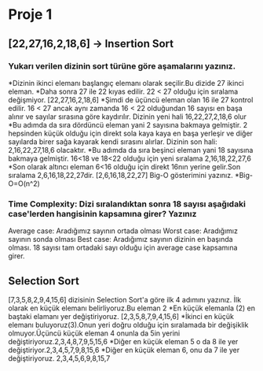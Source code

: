 # Proje 1
## [22,27,16,2,18,6] -> Insertion Sort
### Yukarı verilen dizinin sort türüne göre aşamalarını yazınız.
*Dizinin ikinci elemanı başlangıç elemanı olarak seçilir.Bu dizide 27 ikinci eleman.
*Daha sonra 27 ile 22 kıyas edilir. 22 < 27 olduğu için sıralama değişmiyor. [22,27,16,2,18,6]
*Şimdi de üçüncü eleman olan 16 ile 27 kontrol edilir. 16 < 27 ancak aynı zamanda 16 < 22 olduğundan 16 sayısı en başa alınır ve sayılar sırasına göre kaydırılır. Dizinin yeni hali 16,22,27,2,18,6 olur
*Bu adımda da sıra dördüncü eleman yani 2 sayısına bakmaya gelmiştir. 2 hepsinden küçük olduğu için direkt sola kaya kaya en başa yerleşir ve diğer sayılarda birer sağa kayarak kendi sırasını alırlar. Dizinin son hali: 2,16,22,27,18,6 olacaktır.
*Bu adımda da sıra beşinci eleman yani 18 sayısına bakmaya gelmiştir. 16<18 ve 18<22 olduğu için yeni sıralama 2,16,18,22,27,6
*Son olarak altıncı eleman 6<16 olduğu için direkt 16nın yerine gelir.Son sıralama 2,6,16,18,22,27dir.
[2,6,16,18,22,27]
Big-O gösterimini yazınız.
*Big-O=O(n^2)
### Time Complexity: Dizi sıralandıktan sonra 18 sayısı aşağıdaki case'lerden hangisinin kapsamına girer? Yazınız
Average case: Aradığımız sayının ortada olması
Worst case: Aradığımız sayının sonda olması
Best case: Aradığımız sayının dizinin en başında olması.
18 sayısı tam ortadaki sayı olduğu için average case kapsamına girer.
## Selection Sort
[7,3,5,8,2,9,4,15,6] dizisinin Selection Sort'a göre ilk 4 adımını yazınız.
İlk olarak en küçük elemanı belirliyoruz.Bu eleman 2
*En küçük elemanla (2) en baştaki elamanı yer değiştiriyoruz.
[2,3,5,8,7,9,4,15,6]
*İkinci en küçük elemanı buluyoruz(3).Onun yeri doğru olduğu için sıralamada bir değişiklik olmuyor.Üçüncü küçük eleman 4 onunla da 5in yerini değiştiriyoruz.2,3,4,8,7,9,5,15,6
*Diğer en küçük eleman 5 o da 8 ile yer değiştiriyor.2,3,4,5,7,9,8,15,6
*Diğer en küçük eleman 6, onu da 7 ile yer değiştiriyoruz. 2,3,4,5,6,9,8,15,7



